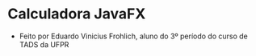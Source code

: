 # Calculadora JavaFX

- Feito por Eduardo Vinicius Frohlich, aluno do 3º período do curso de TADS da UFPR
